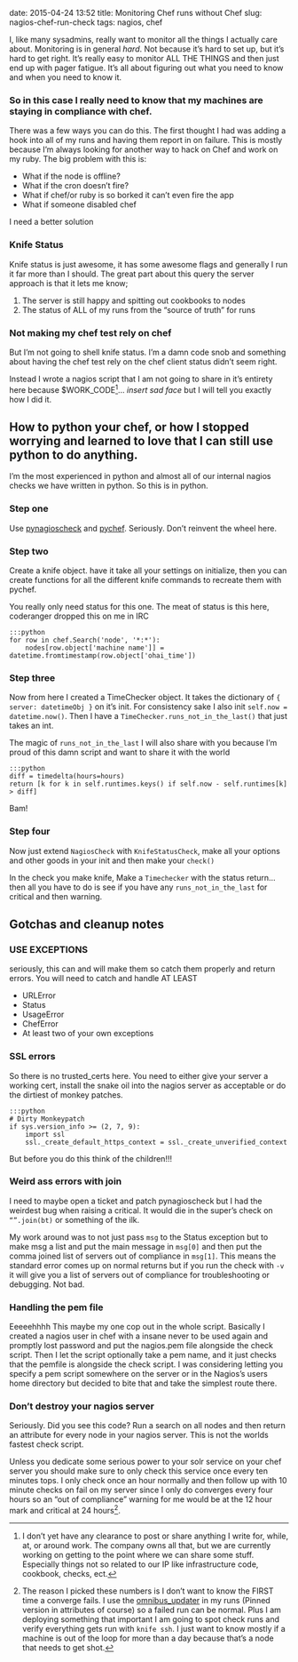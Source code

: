 date: 2015-04-24 13:52
title: Monitoring Chef runs without Chef
slug: nagios-chef-run-check
tags: nagios, chef

I, like many sysadmins, really want to monitor all the things I actually care about. Monitoring is in general *hard*. Not because it’s hard to set up, but it’s hard to get right. It’s really easy to monitor ALL THE THINGS and then just end up with pager fatigue. It’s all about figuring out what you need to know and when you need to know it.

### So in this case I really need to know that my machines are staying in compliance with chef.

There was a few ways you can do this. The first thought I had was adding a hook into all of my runs and having them report in on failure. This is mostly because I’m always looking for another way to hack on Chef and work on my ruby. The big problem with this is:

- What if the node is offline?
- What if the cron doesn’t fire?
- What if chef/or ruby is so borked it can’t even fire the app
- What if someone disabled chef

I need a better solution

### Knife Status

Knife status is just awesome, it has some awesome flags and generally I run it far more than I should. The great part about this query the server approach is that it lets me know;

1. The server is still happy and spitting out cookbooks to nodes
2. The status of ALL of my runs from the “source of truth” for runs

### Not making my chef test rely on chef

But I’m not going to shell knife status. I’m a damn code snob and something about having the chef test rely on the chef client status didn’t seem right.

Instead I wrote a nagios script that I am not going to share in it’s entirety here because $WORK_CODE[^WORKCODE]… *insert sad face* but I will tell you exactly how I did it.

[^WORKCODE]: I don’t yet have any clearance to post or share anything I write for, while, at, or around work. The company owns all that, but we are currently working on getting to the point where we can share some stuff. Especially things not so related to our IP like infrastructure code, cookbook, checks, ect.

## How to python your chef, or how I stopped worrying and learned to love that I can still use python to do anything.

I’m the most experienced in python and almost all of our internal nagios checks we have written in python. So this is in python.

### Step one
Use [pynagioscheck](https://github.com/saj/pynagioscheck) and [pychef](https://github.com/coderanger/pychef). Seriously. Don’t reinvent the wheel here.

### Step two
Create a knife object. have it take all your settings on initialize, then you can create functions for all the different knife commands to recreate them with pychef.

You really only need status for this one. The meat of status is this here, coderanger dropped this on me in IRC

    :::python
    for row in chef.Search('node', '*:*'):
        nodes[row.object['machine name']] = datetime.fromtimestamp(row.object['ohai_time'])

### Step three
Now from here I created a TimeChecker object. It takes the dictionary of `{ server: datetimeObj }` on it’s init. For consistency sake I also init `self.now = datetime.now()`. Then I have a `TimeChecker.runs_not_in_the_last()` that just takes an int. 

The magic of `runs_not_in_the_last` I will also share with you because I’m proud of this damn script and want to share it with the world

    :::python
    diff = timedelta(hours=hours)
    return [k for k in self.runtimes.keys() if self.now - self.runtimes[k] > diff]

Bam!

### Step four
Now just extend `NagiosCheck` with `KnifeStatusCheck`, make all your  options and other goods in your init and then make your `check()`

In the check you make knife, Make a `Timechecker` with the status return… then all you have to do is see if you have any `runs_not_in_the_last` for critical and then warning.


## Gotchas and cleanup notes
### USE EXCEPTIONS
seriously, this can and will make them so catch them properly and return errors. You will need to catch and handle AT LEAST
- URLError
- Status
- UsageError
- ChefError
- At least two of your own exceptions

### SSL errors
So there is no trusted_certs here. You need to either give your server a working cert, install the snake oil into the nagios server as acceptable or do the dirtiest of monkey patches.

    :::python
    # Dirty Monkeypatch
    if sys.version_info >= (2, 7, 9):
        import ssl
        ssl._create_default_https_context = ssl._create_unverified_context

But before you do this think of the children!!!

### Weird ass errors with join
I need to maybe open a ticket and patch pynagioscheck but I had the weirdest bug when raising a critical. It would die in the super’s check on `“”.join(bt)` or something of the ilk.

My work around was to not just pass `msg` to the Status exception but to make msg a list and put the main message in `msg[0]` and then put the comma joined list of servers out of compliance in `msg[1]`. This means the standard error comes up on normal returns but if you run the check with `-v` it will give you a list of servers out of compliance for troubleshooting or debugging. Not bad.

### Handling the pem file
Eeeeehhhh This maybe my one cop out in the whole script. Basically I created a nagios user in chef with a insane never to be used again and promptly lost password and put the nagios.pem file alongside the check script. Then I let the script optionally take a pem name, and it just checks that the pemfile is alongside the check script. I was considering letting you specify a pem script somewhere on the server or in the Nagios’s users home directory but decided to bite that and take the simplest route there.


### Don’t destroy your nagios server
Seriously. Did you see this code? Run a search on all nodes and then return an attribute for every node in your nagios server. This is not the worlds fastest check script.

Unless you dedicate some serious power to your solr service on your chef server you should make sure to only check this service once every ten minutes tops. I only check once an hour normally and then follow up with 10 minute checks on fail on my server since I only do converges every four hours so an “out of compliance” warning for me would be at the 12 hour mark and critical at 24 hours[^MATH].

[^MATH]: The reason I picked these numbers is I don’t want to know the FIRST time a converge fails. I use the [omnibus_updater](https://supermarket.chef.io/cookbooks/omnibus_updater) in my runs (Pinned version in attributes of course) so a failed run can be normal. Plus I am deploying something that important I am going to spot check runs and verify everything gets run with `knife ssh`. I just want to know mostly if a machine is out of the loop for more than a day because that’s a node that needs to get shot.
